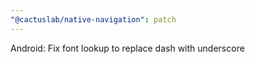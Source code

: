 ```yaml
---
"@cactuslab/native-navigation": patch
---
```


Android: Fix font lookup to replace dash with underscore
